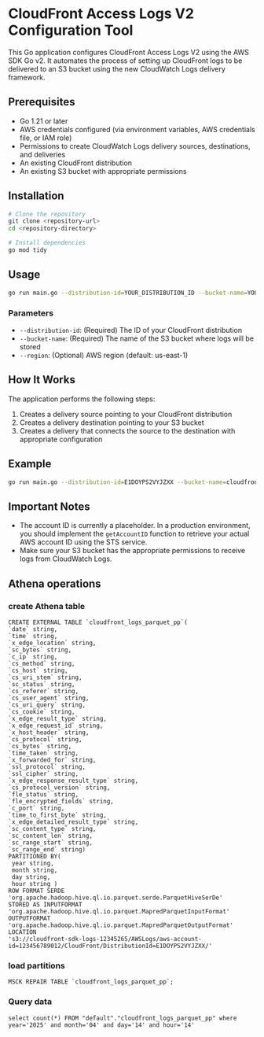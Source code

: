 # CloudFront Access Logs V2 Configuration Tool

This Go application configures CloudFront Access Logs V2 using the AWS SDK Go v2. It automates the process of setting up CloudFront logs to be delivered to an S3 bucket using the new CloudWatch Logs delivery framework.

## Prerequisites

- Go 1.21 or later
- AWS credentials configured (via environment variables, AWS credentials file, or IAM role)
- Permissions to create CloudWatch Logs delivery sources, destinations, and deliveries
- An existing CloudFront distribution
- An existing S3 bucket with appropriate permissions

## Installation

```bash
# Clone the repository
git clone <repository-url>
cd <repository-directory>

# Install dependencies
go mod tidy
```

## Usage

```bash
go run main.go --distribution-id=YOUR_DISTRIBUTION_ID --bucket-name=YOUR_BUCKET_NAME [--region=us-east-1]
```

### Parameters

- `--distribution-id`: (Required) The ID of your CloudFront distribution
- `--bucket-name`: (Required) The name of the S3 bucket where logs will be stored
- `--region`: (Optional) AWS region (default: us-east-1)

## How It Works

The application performs the following steps:

1. Creates a delivery source pointing to your CloudFront distribution
2. Creates a delivery destination pointing to your S3 bucket
3. Creates a delivery that connects the source to the destination with appropriate configuration

## Example

```bash
go run main.go --distribution-id=E1DOYPS2VYJZXX --bucket-name=cloudfrong-sdk-324256
```

## Important Notes

- The account ID is currently a placeholder. In a production environment, you should implement the `getAccountID` function to retrieve your actual AWS account ID using the STS service.
- Make sure your S3 bucket has the appropriate permissions to receive logs from CloudWatch Logs.

## Athena operations

### create Athena table
```
CREATE EXTERNAL TABLE `cloudfront_logs_parquet_pp`(
`date` string, 
`time` string, 
`x_edge_location` string, 
`sc_bytes` string, 
`c_ip` string, 
`cs_method` string, 
`cs_host` string, 
`cs_uri_stem` string, 
`sc_status` string, 
`cs_referer` string, 
`cs_user_agent` string, 
`cs_uri_query` string, 
`cs_cookie` string, 
`x_edge_result_type` string, 
`x_edge_request_id` string, 
`x_host_header` string, 
`cs_protocol` string, 
`cs_bytes` string, 
`time_taken` string, 
`x_forwarded_for` string, 
`ssl_protocol` string, 
`ssl_cipher` string, 
`x_edge_response_result_type` string, 
`cs_protocol_version` string, 
`fle_status` string, 
`fle_encrypted_fields` string, 
`c_port` string, 
`time_to_first_byte` string, 
`x_edge_detailed_result_type` string, 
`sc_content_type` string, 
`sc_content_len` string, 
`sc_range_start` string, 
`sc_range_end` string)
PARTITIONED BY(
 year string,
 month string,
 day string,
 hour string )
ROW FORMAT SERDE 
'org.apache.hadoop.hive.ql.io.parquet.serde.ParquetHiveSerDe' 
STORED AS INPUTFORMAT 
'org.apache.hadoop.hive.ql.io.parquet.MapredParquetInputFormat' 
OUTPUTFORMAT 
'org.apache.hadoop.hive.ql.io.parquet.MapredParquetOutputFormat'
LOCATION
's3://cloudfront-sdk-logs-12345265/AWSLogs/aws-account-id=123456789012/CloudFront/DistributionId=E1DOYPS2VYJZXX/'

```

### load partitions
```
MSCK REPAIR TABLE `cloudfront_logs_parquet_pp`;

```

### Query data
```
select count(*) FROM "default"."cloudfront_logs_parquet_pp" where year='2025' and month='04' and day='14' and hour='14'
```
